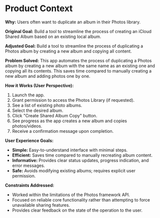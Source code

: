 # Product Context

**Why:** Users often want to duplicate an album in their Photos library.

**Original Goal:** Build a tool to streamline the process of creating an iCloud Shared Album based on an existing local album.

**Adjusted Goal:** Build a tool to streamline the process of duplicating a Photos album by creating a new album and copying all content.

**Problem Solved:** This app automates the process of duplicating a Photos album by creating a new album with the same name as an existing one and copying all its contents. This saves time compared to manually creating a new album and adding photos one by one.

**How it Works (User Perspective):**
1.  Launch the app.
2.  Grant permission to access the Photos Library (if requested).
3.  See a list of existing photo albums.
4.  Select the desired album.
5.  Click "Create Shared Album Copy" button.
6.  See progress as the app creates a new album and copies photos/videos.
7.  Receive a confirmation message upon completion.

**User Experience Goals:**
*   **Simple:** Easy-to-understand interface with minimal steps.
*   **Efficient:** Saves time compared to manually recreating album content.
*   **Informative:** Provides clear status updates, progress indication, and error messages.
*   **Safe:** Avoids modifying existing albums; requires explicit user permission.

**Constraints Addressed:**
*   Worked within the limitations of the Photos framework API.
*   Focused on reliable core functionality rather than attempting to force unavailable sharing features.
*   Provides clear feedback on the state of the operation to the user. 